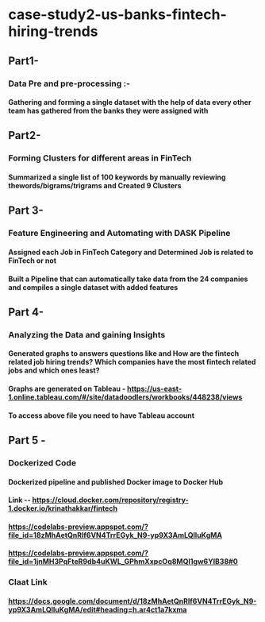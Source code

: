 # case-study2-us-banks-fintech-hiring-trends
## Part1-
### Data Pre and pre-processing :-
#### Gathering and forming a single dataset with the help of data every other team has gathered from the banks they were assigned with
## Part2-
### Forming Clusters for different areas in FinTech
#### Summarized a single list of 100 keywords by manually reviewing thewords/bigrams/trigrams and Created 9 Clusters 
## Part 3-
### Feature Engineering and Automating with DASK Pipeline
#### Assigned each Job in FinTech Category and Determined Job is related to FinTech or not
#### Built a Pipeline that can automatically take data from the 24 companies and compiles a single dataset with added features
## Part 4-
### Analyzing the Data and gaining Insights 
#### Generated graphs to answers questions like and How are the fintech related job hiring trends? Which companies have the most fintech related jobs and which ones least?
#### Graphs are generated on Tableau - https://us-east-1.online.tableau.com/#/site/datadoodlers/workbooks/448238/views
#### To access above file you need to have Tableau account 
## Part 5 - 
### Dockerized Code
#### Dockerized pipeline and published Docker image to Docker Hub
#### Link -- https://cloud.docker.com/repository/registry-1.docker.io/krinathakkar/fintech
#### https://codelabs-preview.appspot.com/?file_id=18zMhAetQnRlf6VN4TrrEGyk_N9-yp9X3AmLQlluKgMA
#### https://codelabs-preview.appspot.com/?file_id=1jnMH3PqFteR9db4uKWL_GPhmXxpcOq8MQl1gw6YIB38#0
### Claat Link 
#### https://docs.google.com/document/d/18zMhAetQnRlf6VN4TrrEGyk_N9-yp9X3AmLQlluKgMA/edit#heading=h.ar4ct1a7kxma
